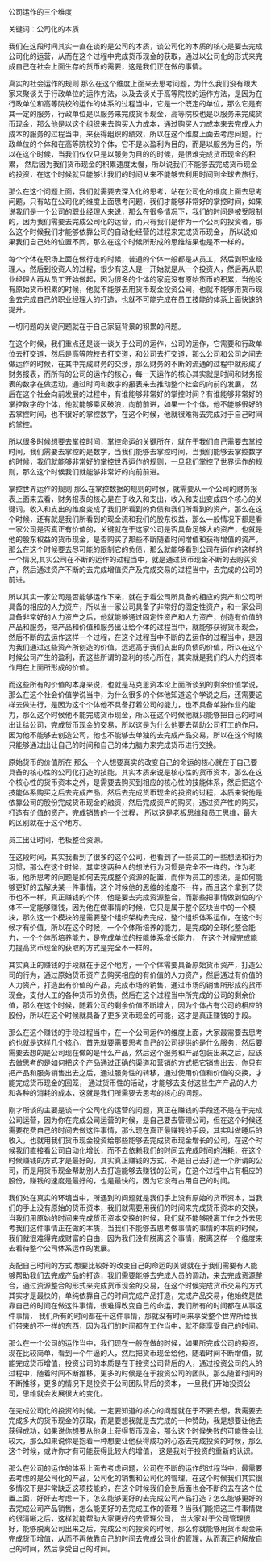 公司运作的三个维度

关键词：公司化的本质

我们在这段时间其实一直在谈的是公司的本质，谈公司化的本质的核心是要去完成公司化的运营，从而在这个过程中完成货币现金的获取，通过以公司化的形式来完成自己在社会上面生存的货币的需要，这是我们正在做的事情。

真实的社会运作的规则
那么在这个维度上面来去思考问题，为什么我们没有跟大家来聚谈关于行政单位的运作方法，以及去谈关于高等院校的运作方法，是因为在行政单位和高等院校的运作的体系的过程当中，它是一个既定的单位，那么它是有其一定的服务，行政单位是以服务来完成货币现金，高等院校也是以服务来完成货币现金，那么他是以这个组织来去购买人力成本，通过购买人力成本来去完成人力成本的服务的过程当中，来获得组织的绩效，所以在这个维度上面去考虑问题，行政单位的个体和在高等院校的个体，它不是以盈利为目的，而是以服务为目的，所以在这个时候，当我们仅仅只是以服务为目的的时候，是很难完成货币现金的积累， 然后因为我们货币现金的积累速度太慢，所以说我们不能够去完成货币现金的投资，在这个时候就只能够让我们的时间从来不能够去利用时间到全球去旅行。

那么在这个问题上面，我们就需要去深入化的思考，站在公司化的维度上面去思考问题，只有站在公司化的维度上面思考问题，我们才能够非常好的掌控时间，如果说我们是一个公司的职业经理人来说，那么在很多情况下，我们的时间是被受限制的，因为我们需要去完成公司化的运营，而只有我们是作为一个公司的投资者，那么这个时候我们才能够依靠公司的自动化经营的过程来完成货币现金， 所以说如果我们自己处的位置不同，那么在这个时候所形成的思维结果也是不一样的。

每个个体在职场上面在做行走的时候，普通的个体一般都是从员工，然后到职业经理人，然后到投资人的过程，很少有这人是一开始就是从一个投资人，然后再从职业经理人再从员工开始做起，因为很多的个体的家庭没有原始货币的积累，当他没有原始货币积累的时候，他就不能够去用货币现金投资公司，也就不能够用货币现金去完成自己的职业经理人的打造，也就不可能完成在员工技能的体系上面快速的提升。

一切问题的关键问题就在于自己家庭背景的积累的问题。

在这个时候，我们重点还是谈一谈关于公司的运作，公司的运作，它需要和行政单位去打交道，然后是高等院校去打交道，和公司去打交道，那么公司和公司之间去做运作的时候，在其中完成财务的交涉，那么财务的不断的流通的过程中就形成了财务报表，而所有的公司的运作的核心，每一天运作的核心其实就是时间和财务报表的数字在做运动，通过时间和数字的报表来去推动整个社会的向前的发展， 然后在这个社会向前发展的过程中，有谁能够非常好的掌控时间？有谁能够非常好的掌控数字的个体，他就能够乘风破浪，向前前进，如果一个个体，他不能够很好的去掌控时间，也不很好的掌控数字，在这个时候，他就很难得去完成对于自己时间的掌控。

所以很多时候想要去掌控时间，掌控命运的关键所在，就在于我们自己需要去掌控时间，我们需要去掌控的是数字，当我们能够去掌控时间，当我们能够去掌控数字的时候，我们就能够非常好的掌控世界运作的规则，一旦我们掌控了世界运作的规则，那么这个时候我们就能够非常好的向前前进。

掌控世界运作的规则
那么在掌控数据的规则的时候，就需要从一个公司的财务报表上面来去看，财务报表的核心是在于收入和支出，收入和支出变成四个核心的关键词，收入和支出的维度变成了我们所看到的负债和我们所看到的资产，那么在这个时候，还有就是我们所看到的现金流和我们的股东权益，那么一般情况下都是看一家公司是否真正有价值的，关键就在于这家公司是否具备足够大的资产，也就是他的股东权益的货币现金，是否购买了那些不断随着时间增值和获得增值的资产， 那么在这个时候要去尽可能的限制它的负债，那么就能够看到公司在运作的这样的一个情况,其实公司在不断的运作的过程当中，就是通过货币现金不断的去购买资产，然后通过资产不断的去完成增值资产及完成交易的过程当中，去完成的公司的前进。

所以其实一家公司是否能够运作下来，就在于看公司所具备的相应的资产和公司所具备的相应的人力资产，所以当一家公司具备了非常好的固定性资产，和一家公司具备非常好的人力资产之后，他就能够通过固定性资产和人力资产，创造有价值的产品和服务，把产品和价值和服务出让给个体的过程当中，就能够获得货币现金， 然后不断的去运作这样一个过程，在这个过程当中不断的去运作的过程当中，是因为我们通过这些资产所创造的价值，远远高于我们支出的负债的价值，所以在这个时候公司产生的盈利，而这些所谓的盈利的核心所在，其实就是我们的人力的资本作用在上面所形成的价值。

而这些所有的价值的本身来说，也就是马克思资本论上面所谈到的剩余价值学说，那么在这个社会价值学说当中，为什么很多的个体他知道这个学说之后，还需要这样去做进行，是因为这个个体他不具备打着公司的能力，也不具备单独作业的能力，那么这个时候他不能完成货币现金，所以在这个时候他就只能够把自己的时间出让给公司，完成货币现金的交易，所以这是为什么他要去帮助公司打工的作用，因为他不能够去创造公司，他也不能够去单独的去完成产品交易，所以在这个时候只能够通过出让自己的时间和自己的体力脑力来完成货币进行交换。

原始货币的价值所在
那么一个人想要真实的改变自己的命运的核心就在于自己要具备的核心性的公司化打造的技能，其实本质来说是核心性的货币资本，那么在这个核心性的货币资本之外，是需要去购买到相应的核心性的技能体系，然后把这个技能体系购买之后去完成产品，然后去完成货币现金的投资的过程，本质来说他是依靠公司的股份完成货币现金的融资，然后完成资产的购买，通过资产性的购买，打造有价值的资产，完成销售的一个过程， 所以这是老板思维和员工思维，最大的区别就在于这个地方。

员工出让时间，老板整合资源。

在这段时间，其实我看到了很多的这个公司，也看到了一些员工的一些想法和行为习惯，那么在这个时候，其实这两种人的想法行为习惯是完全不一样的，作为老板，他所思考的问题是如何去完成整个资源的配置，而作为员工的想法，是如何能够更好的去解决某一件事情，这个时候他的思维的维度不一样，而且这个拿到了货币也不一样，真正赚钱的个体，他是要去完成资源整合，而那些把事情做到位的个体不一定能够赚钱，因为他在做事情的时候，它只是属于整个区块当中的一个模块，那么这一个模块的是需要整个组织架构去完成，整个组织体系运作，在这个时候才有价值，所以在这个时候，一个个体所培养的能力，是完成的全球化整合能力，一个个体所培养能力，是完成单位的技能体系增长能力， 在这个时候完成能力提高货币现金的获取的方式是完全不一样的。

其实真正的赚钱的手段就在于这个地方，一个个体需要具备原始货币资产，打造公司的行为，通过原始货币资产去购买相应的有价值的人力资产，然后通过有价值的人力资产，打造出有价值的产品，完成市场的销售，通过市场的销售所形成的货币现金，支付人工的各种货币的负债，然后在这个过程当中所完成的公司的剩余价值，那么在这个时候，随着公司的剩余价值不断增大，因为个体占有公司的相应的股份，所以在这个时候就具备了更多货币现金的可能，这才是真正赚钱的手段。

那么在这个赚钱的手段过程当中，在一个公司运作的维度上面，大家最需要去思考的也就是这样几个核心，首先就要需要思考自己的公司提供的是什么服务，然后要需要去想的是公司现在做的是什么产品，然后这个服务和产品包装出来之后，应该去做思考的是如何把这个产品通过正确的渠道和营销的方式把它销售出去，你只有把产品和服务销售出去之后，通过服务性的转移，通过使用价值和价值的交换，才能完成货币现金的回笼， 通过货币性的活动，才能够去支付这些生产产品的人力和各种的消耗的成本，这就是我们所需要去思考的核心的问题。

刚才所谈的主要是谈一个公司化的运营的问题，真正在赚钱的手段还不是在于完成公司运营，因为你在完成公司运营的时候，是自己要去管理公司，但在这个时候还需要花费自己的时间去做这件事情，那么现在真正最赚钱的手段，其实叫做睡后的收入，也就用我们货币现金投资给那些能够去完成货币现金增长的公司，在这个时候我们直接看公司自动化增长，而不去依赖我们的时间去完成时间的消耗，在这个时候赚钱的方式才是最好的，其实真正赚钱的方式，不是自己去打造一个所谓的公司，而是用货币现金帮助别人去打造能够去赚钱的公司，在这个过程中占有相应的股份，赚钱的速度是最好的，也是最快的，因为它没有占用自己的时间。

我们处在真实的环境当中，所遇到的问题就是我们手上没有原始的货币资本，当我们的手上没有原始的货币资本，我们就需要用我们的时间来完成货币资本的交换，当我们用原始的时间来完成货币资本交换的时候，我们就不能够脱离工作之外去思考我们这件事情正在做的本质，当我们不能够去思考做事情的事情的本质的时候，我们就很难得完成财富的自由，因为我们没有脱离这个事情，脱离这样一个维度来去看待整个公司体系运作的发展。

支配自己时间的方式
想要比较好的改变自己的命运的关键就在于我们需要有人能够帮助我们去完成产品的打造，我们需要能够去完成人员的调动，来去完成资源整合，通过资源整合的形式来完成货币现金的交易，在这个时候完成货币交易的方式其实才是最快的，单纯依靠自己的时间完成产品打造，完成产品交易，他始终是依靠自己的时间在做这件事情，很难得改变自己的命运，我们所有的时间都在从事这件事情， 我们所有的时间都在干这件事情，那就没有时间来享受整个世界所给我们带来的不一样的东西，因为我们的时间都在工作当中，就不能享受自己的时间。

那么在一个公司的运作当中，我们现在一般在做的时候，如果所完成公司的投资，现在比较简单，看到一个牛逼的人，然后把货币现金给他，随着时间不断增值，就能完成货币增值，投资公司的本质是在于投资公司背后的人，通过投资公司的人的过程中，随着时间不断推移，更多的时候是在于投资公司的团队，那么随着时间的不断推移，更多的情况下是投资于公司团队背后的资本， 一旦我们开始投资公司，思维就会发展很大的变化。

在完成公司化的投资的时候。一定要知道的核心的问题就在于不要去想，我需要去完成多大的货币现金的获取，而是要想我就是去完成的一种赞助，我是想要让他去获得成功，如果说你想要从他身上获得货币现金，那么这个时候失败的可能性会比较大，那么如果说你是抱着一种想要让他获得成功的心态去完成投资的时候，那么这个时候，或许你才有可能获得比较大的增值， 这是我对于投资的重新的认识。

那么在公司的运作的体系上面去考虑问题，公司在不断的运作的过程当中，最需要去考虑的是公司化的产品，公司化的销售和公司化的管理，在这个时候我们其实很多情况下是非常缺乏这项技能的，在这个时候我们会到后面也会不断的去在这个位置上面，好好去考虑一下，怎么能够更好的去完成公司产品打造？怎么能够更好的去完成公司产品销售，怎么能更好的去完成工作的管理？当我们能把这三件事情做的很清晰之后，这样就能帮助大家更好的去管理公司， 当大家对于公司管理很好，能够脱离公司出来之后，完成公司的投资的时候，那么你就能够用货币现金来完成货币增值，从而不再依靠自己的时间去完成公司化的管理，从而真正的解放自己的时间，然后享受自己的时间。
